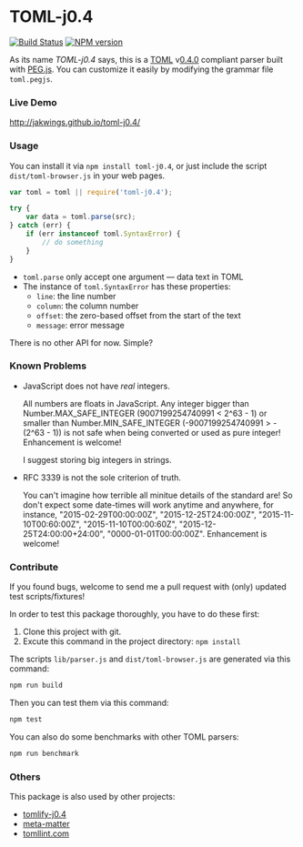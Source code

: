 # TOML-j0.4

[![Build Status](https://travis-ci.org/jakwings/toml-j0.4.svg)](https://travis-ci.org/jakwings/toml-j0.4)
[![NPM version](https://badge.fury.io/js/toml-j0.4.svg)](http://badge.fury.io/js/toml-j0.4)

As its name *TOML-j0.4* says, this is a [TOML] v[0.4.0] compliant parser built
with [PEG.js]. You can customize it easily by modifying the grammar file
`toml.pegjs`.

[TOML]: https://github.com/toml-lang/toml
[0.4.0]: https://github.com/toml-lang/toml/blob/master/versions/en/toml-v0.4.0.md
[PEG.js]: http://pegjs.org


### Live Demo

<http://jakwings.github.io/toml-j0.4/>


### Usage

You can install it via `npm install toml-j0.4`, or just include the script
`dist/toml-browser.js` in your web pages.

```javascript
var toml = toml || require('toml-j0.4');

try {
    var data = toml.parse(src);
} catch (err) {
    if (err instanceof toml.SyntaxError) {
        // do something
    }
}
```

*   `toml.parse` only accept one argument — data text in TOML
*   The instance of `toml.SyntaxError` has these properties:
    * `line`: the line number
    * `column`: the column number
    * `offset`: the zero-based offset from the start of the text
    * `message`: error message

There is no other API for now. Simple?


### Known Problems

*   JavaScript does not have *real* integers.

    All numbers are floats in JavaScript. Any integer bigger than
    Number.MAX_SAFE_INTEGER (9007199254740991 < 2^63 - 1) or smaller than
    Number.MIN_SAFE_INTEGER (-9007199254740991 > -(2^63 - 1)) is not safe when
    being converted or used as pure integer!  Enhancement is welcome!

    I suggest storing big integers in strings.

*   RFC 3339 is not the sole criterion of truth.

    You can't imagine how terrible all minitue details of the standard are! So
    don't expect some date-times will work anytime and anywhere, for instance,
    "2015-02-29T00:00:00Z", "2015-12-25T24:00:00Z", "2015-11-10T00:60:00Z",
    "2015-11-10T00:00:60Z", "2015-12-25T24:00:00+24:00",
    "0000-01-01T00:00:00Z". Enhancement is welcome!


### Contribute

If you found bugs, welcome to send me a pull request with (only) updated test
scripts/fixtures!

In order to test this package thoroughly, you have to do these first:

1.  Clone this project with git.
2.  Excute this command in the project directory: `npm install`

The scripts `lib/parser.js` and `dist/toml-browser.js` are generated via this
command:

```bash
npm run build
```

Then you can test them via this command:

```bash
npm test
```

You can also do some benchmarks with other TOML parsers:

```bash
npm run benchmark
```


### Others

This package is also used by other projects:

*   [tomlify-j0.4](https://github.com/jakwings/tomlify-j0.4)
*   [meta-matter](https://github.com/jakwings/meta-matter)
*   [tomllint.com](https://github.com/gscho/toml-lint)
